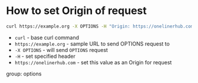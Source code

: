# How to set Origin of request

```bash
curl https://example.org -X OPTIONS -H "Origin: https://onelinerhub.com"
```

- `curl` - base curl command
- `https://example.org` - sample URL to send OPTIONS request to
- `-X OPTIONS` - will send `OPTIONS` request
- `-H` - set specified header
- `https://onelinerhub.com` - set this value as an Origin for request

group: options



